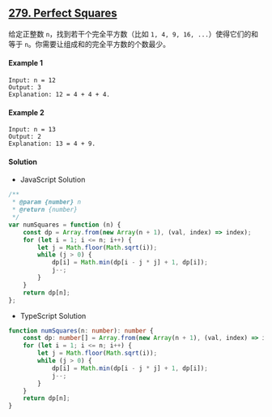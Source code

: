 ## [279. Perfect Squares](https://leetcode.com/problems/perfect-squares/)

给定正整数 `n`，找到若干个完全平方数（比如 `1, 4, 9, 16, ...`）使得它们的和等于 `n`。你需要让组成和的完全平方数的个数最少。

#### Example 1

```text
Input: n = 12
Output: 3
Explanation: 12 = 4 + 4 + 4.
```

#### Example 2

```text
Input: n = 13
Output: 2
Explanation: 13 = 4 + 9.
```

#### Solution

-   JavaScript Solution

```javascript
/**
 * @param {number} n
 * @return {number}
 */
var numSquares = function (n) {
    const dp = Array.from(new Array(n + 1), (val, index) => index);
    for (let i = 1; i <= n; i++) {
        let j = Math.floor(Math.sqrt(i));
        while (j > 0) {
            dp[i] = Math.min(dp[i - j * j] + 1, dp[i]);
            j--;
        }
    }
    return dp[n];
};
```

-   TypeScript Solution

```typescript
function numSquares(n: number): number {
    const dp: number[] = Array.from(new Array(n + 1), (val, index) => index);
    for (let i = 1; i <= n; i++) {
        let j = Math.floor(Math.sqrt(i));
        while (j > 0) {
            dp[i] = Math.min(dp[i - j * j] + 1, dp[i]);
            j--;
        }
    }
    return dp[n];
}
```
